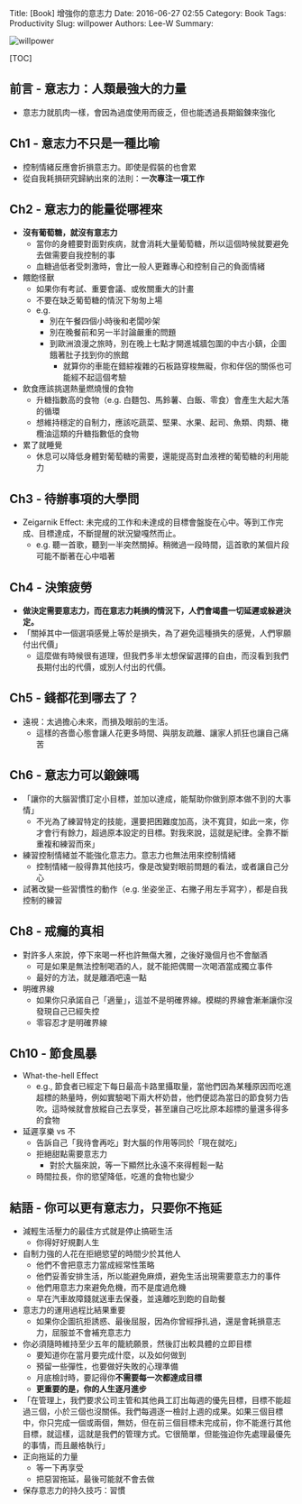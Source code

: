 Title: [Book] 增強你的意志力
Date: 2016-06-27 02:55
Category: Book
Tags: Productivity
Slug: willpower
Authors: Lee-W
Summary:

![willpower](http://pic.eslite.com/Upload/Product/201307/m/635093011219915000.jpg)

<!--more-->

[TOC]

## 前言 - 意志力：人類最強大的力量

* 意志力就肌肉一樣，會因為過度使用而疲乏，但也能透過長期鍛鍊來強化

## Ch1 - 意志力不只是一種比喻

* 控制情緒反應會折損意志力。即使是假裝的也會累
* 從自我耗損研究歸納出來的法則：**一次專注一項工作**

## Ch2 - 意志力的能量從哪裡來

* **沒有葡萄糖，就沒有意志力**
    * 當你的身體要對面對疾病，就會消耗大量葡萄糖，所以這個時候就要避免去做需要自我控制的事
    * 血糖過低者受刺激時，會比一般人更難專心和控制自己的負面情緒
* 餵飽怪獸
    * 如果你有考試、重要會議、或攸關重大的計畫
    * 不要在缺乏葡萄糖的情況下匆匆上場
    * e.g.
        * 別在午餐四個小時後和老闆吵架
        * 別在晚餐前和另一半討論嚴重的問題
        * 到歐洲浪漫之旅時，別在晚上七點才開進城牆包圍的中古小鎮，企圖餓著肚子找到你的旅館
            * 就算你的車能在錯綜複雜的石板路穿梭無礙，你和伴侶的關係也可能經不起這個考驗
* 飲食應該挑選熱量燃燒慢的食物
    * 升糖指數高的食物（e.g. 白麵包、馬鈴薯、白飯、零食）會產生大起大落的循環
    * 想維持穩定的自制力，應該吃蔬菜、堅果、水果、起司、魚類、肉類、橄欖油這類的升糖指數低的食物  
* 累了就睡覺
    * 休息可以降低身體對葡萄糖的需要，還能提高對血液裡的葡萄糖的利用能力

## Ch3 - 待辦事項的大學問

* Zeigarnik Effect: 未完成的工作和未達成的目標會盤旋在心中。等到工作完成、目標達成，不斷提醒的狀況變嘎然而止。
    * e.g. 聽一首歌，聽到一半突然關掉。稍微過一段時間，這首歌的某個片段可能不斷著在心中唱著

## Ch4 - 決策疲勞

* **做決定需要意志力，而在意志力耗損的情況下，人們會竭盡一切延遲或躲避決定。**
* 「關掉其中一個選項感覺上等於是損失，為了避免這種損失的感覺，人們寧願付出代價」
    * 這麼做有時候很有道理，但我們多半太想保留選擇的自由，而沒看到我們長期付出的代價，或別人付出的代價。

## Ch5 - 錢都花到哪去了？

* 遠視：太過擔心未來，而損及眼前的生活。
    * 這樣的吝嗇心態會讓人花更多時間、與朋友疏離、讓家人抓狂也讓自己痛苦

## Ch6 - 意志力可以鍛鍊嗎

* 「讓你的大腦習慣訂定小目標，並加以達成，能幫助你做到原本做不到的大事情」
    * 不光為了練習特定的技能，還要把困難度加高，決不寬貸，如此一來，你才會行有餘力，超過原本設定的目標。對我來說，這就是紀律。全靠不斷重複和練習而來」
* 練習控制情緒並不能強化意志力。意志力也無法用來控制情緒
    * 控制情緒一般得靠其他技巧，像是改變對眼前問題的看法，或者讓自己分心
* 試著改變一些習慣性的動作（e.g. 坐姿坐正、右撇子用左手寫字），都是自我控制的練習

## Ch8 - 戒癮的真相

* 對許多人來說，停下來喝一杯也許無傷大雅，之後好幾個月也不會酗酒
    * 可是如果是無法控制喝酒的人，就不能把偶爾一次喝酒當成獨立事件
    * 最好的方法，就是離酒吧遠一點
* 明確界線
    * 如果你只承諾自己「適量」，這並不是明確界線。模糊的界線會漸漸讓你沒發現自己已經失控
    * 零容忍才是明確界線

## Ch10 - 節食風暴

* What-the-hell Effect
    * e.g., 節食者已經定下每日最高卡路里攝取量，當他們因為某種原因而吃進超標的熱量時，例如實驗喝下兩大杯奶昔，他們便認為當日的節食努力告吹。這時候就會放縱自己去享受，甚至讓自己吃比原本超標的量還多得多的食物
* 延遲享樂 vs 不
    * 告訴自己「我待會再吃」對大腦的作用等同於「現在就吃」
    * 拒絕甜點需要意志力
        * 對於大腦來說，等一下顯然比永遠不來得輕鬆一點
    * 時間拉長，你的慾望降低，吃進的食物也變少

## 結語 - 你可以更有意志力，只要你不拖延

* 減輕生活壓力的最佳方式就是停止搞砸生活
    * 你得好好規劃人生
* 自制力強的人花在拒絕慾望的時間少於其他人
    * 他們不會把意志力當成經常性策略
    * 他們妥善安排生活，所以能避免麻煩，避免生活出現需要意志力的事件
    * 他們用意志力來避免危機，而不是度過危機
    * 早在汽車故障錢就送車去保養，並遠離吃到飽的自助餐
* 意志力的運用過程比結果重要
    * 如果你企圖抗拒誘惑、最後屈服，因為你曾經掙扎過，還是會耗損意志力，屈服並不會補充意志力
* 你必須隨時維持至少五年的籠統願景，然後訂出較具體的立即目標
    * 要知道你在當月要完成什麼，以及如何做到
    * 預留一些彈性，也要做好失敗的心理準備
    * 月底檢討時，要記得你**不需要每一次都達成目標**
    * **更重要的是，你的人生逐月進步**
* 「在管理上，我們要求公司主管和其他員工訂出每週的優先目標，目標不能超過三個，小於三個也沒關係。我們每週逐一檢討上週的成果。如果三個目標中，你只完成一個或兩個，無妨，但在前三個目標未完成前，你不能進行其他目標，就這樣，這就是我們的管理方式。它很簡單，但能強迫你先處理最優先的事情，而且嚴格執行」
* 正向拖延的力量
    * 等一下再享受
    * 把惡習拖延，最後可能就不會去做
* 保存意志力的持久技巧：習慣
